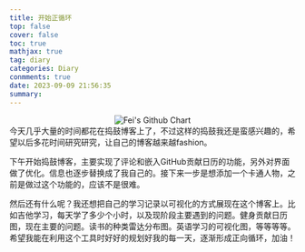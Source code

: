 ```yaml
---
title: 开始正循环
top: false
cover: false
toc: true
mathjax: true
tag: diary
categories: Diary
conmments: true
date: 2023-09-09 21:56:35
summary:
---
```


<div style="text-align:center">
<img src="https://ghchart.rshah.org/603AB2/fei-cn-xie" alt="Fei's Github Chart" />
</div>
今天几乎大量的时间都花在捣鼓博客上了，不过这样的捣鼓我还是蛮感兴趣的，希望以后多花时间研究研究，让自己的博客越来越fashion。

下午开始捣鼓博客，主要实现了评论和嵌入GitHub贡献日历的功能，另外对界面做了优化。信息也逐步替换成了我自己的。接下来一步是想添加一个卡通人物，之前是做过这个功能的，应该不是很难。

然后还有什么呢？我还想把自己的学习记录以可视化的方式展现在这个博客上。比如吉他学习，每天学了多少个小时，以及现阶段主要遇到的问题。健身贡献日历图，现在主要的问题。读书的种类雷达分布图。英语学习的可视化图，等等等等。希望我能在利用这个工具时好好的规划好我的每一天，逐渐形成正向循环，加油！



